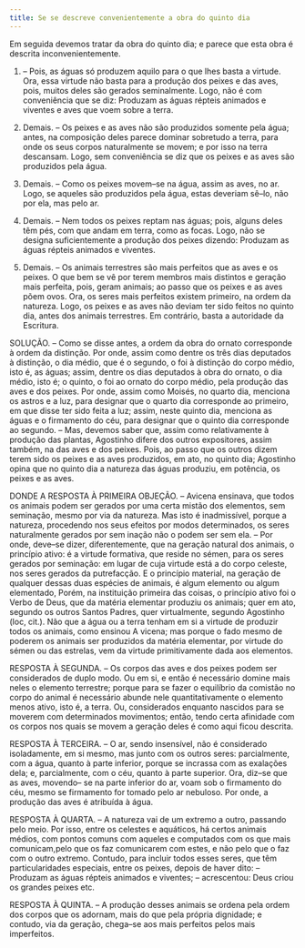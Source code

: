 ```yaml
---
title: Se se descreve convenientemente a obra do quinto dia
---
```


Em seguida devemos tratar da obra do quinto dia; e parece que esta obra é descrita inconvenientemente.  

1. – Pois, as águas só produzem aquilo para o que lhes basta a virtude. Ora, essa virtude não basta para a produção dos peixes e das aves, pois, muitos deles são gerados seminalmente. Logo, não é com conveniência que se diz: Produzam as águas répteis animados e viventes e aves que voem sobre a terra.  

2. Demais. – Os peixes e as aves não são produzidos somente pela água; antes, na composição deles parece dominar sobretudo a terra, para onde os seus corpos naturalmente se movem; e por isso na terra descansam. Logo, sem conveniência se diz que os peixes e as aves são produzidos pela água.  

3. Demais. – Como os peixes movem–se na água, assim as aves, no ar. Logo, se aqueles são produzidos pela água, estas deveriam sê–lo, não por ela, mas pelo ar.  

4. Demais. – Nem todos os peixes reptam nas águas; pois, alguns deles têm pés, com que andam em terra, como as focas. Logo, não se designa suficientemente a produção dos peixes dizendo: Produzam as águas répteis animados e viventes.  

5. Demais. – Os animais terrestres são mais perfeitos que as aves e os peixes. O que bem se vê por terem membros mais distintos e geração mais perfeita, pois, geram animais; ao passo que os peixes e as aves põem ovos. Ora, os seres mais perfeitos existem primeiro, na ordem da natureza. Logo, os peixes e as aves não deviam ter sido feitos no quinto dia, antes dos animais terrestres. Em contrário, basta a autoridade da Escritura.  

SOLUÇÃO. – Como se disse antes, a ordem da obra do ornato corresponde à ordem da distinção. Por onde, assim como dentre os três dias deputados à distinção, o dia médio, que é o segundo, o foi à distinção do corpo médio, isto é, as águas; assim, dentre os dias deputados à obra do ornato, o dia médio, isto é; o quinto, o foi ao ornato do corpo médio, pela produção das aves e dos peixes. Por onde, assim como Moisés, no quarto dia, menciona os astros e a luz, para designar que o quarto dia corresponde ao primeiro, em que disse ter sido feita a luz; assim, neste quinto dia, menciona as águas e o firmamento do céu, para designar que o quinto dia corresponde ao segundo. – Mas, devemos saber que, assim como relativamente à produção das plantas, Agostinho difere dos outros expositores, assim também, na das aves e dos peixes. Pois, ao passo que os outros dizem terem sido os peixes e as aves produzidos, em ato, no quinto dia; Agostinho opina que no quinto dia a natureza das águas produziu, em potência, os peixes e as aves.  

DONDE A RESPOSTA À PRIMEIRA OBJEÇÃO. – Avicena ensinava, que todos os animais podem ser gerados por uma certa mistão dos elementos, sem seminação, mesmo por via da natureza. Mas isto é inadmissível, porque a natureza, procedendo nos seus efeitos por modos determinados, os seres naturalmente gerados por sem inação não o podem ser sem ela. – Por onde, deve–se dizer, diferentemente, que na geração natural dos animais, o princípio ativo: é a virtude formativa, que reside no sémen, para os seres gerados por seminação: em lugar de cuja virtude está a do corpo celeste, nos seres gerados da putrefacção. E o princípio material, na geração de qualquer dessas duas espécies de animais, é algum elemento ou algum elementado, Porém, na instituição primeira das coisas, o princípio ativo foi o Verbo de Deus, que da matéria elementar produziu os animais; quer em ato, segundo os outros Santos Padres, quer virtualmente, segundo Agostinho (loc, cit.). Não que a água ou a terra tenham em si a virtude de produzir todos os animais, como ensinou A vicena; mas porque o fado mesmo de poderem os animais ser produzidos da matéria elementar, por virtude do sémen ou das estrelas, vem da virtude primitivamente dada aos elementos.  

RESPOSTA À SEGUNDA. – Os corpos das aves e dos peixes podem ser considerados de duplo modo. Ou em si, e então é necessário domine mais neles o elemento terrestre; porque para se fazer o equilíbrio da comistão no corpo do animal é necessário abunde nele quantitativamente o elemento menos ativo, isto é, a terra. Ou, considerados enquanto nascidos para se moverem com determinados movimentos; então, tendo certa afinidade com os corpos nos quais se movem a geração deles é como aqui ficou descrita.  

RESPOSTA À TERCEIRA. – O ar, sendo insensível, não é considerado isoladamente, em si mesmo, mas junto com os outros seres: parcialmente, com a água, quanto à parte inferior, porque se incrassa com as exalações dela; e, parcialmente, com o céu, quanto à parte superior. Ora, diz–se que as aves, movendo– se na parte inferior do ar, voam sob o firmamento do céu, mesmo se firmamento for tomado pelo ar nebuloso. Por onde, a produção das aves é atribuída à água.  

RESPOSTA À QUARTA. – A natureza vai de um extremo a outro, passando pelo meio. Por isso, entre os celestes e aquáticos, há certos animais médios, com pontos comuns com aqueles e computados com os que mais comunicam,pelo que os faz comunicarem com estes, e não pelo que o faz com o outro extremo. Contudo, para incluir todos esses seres, que têm particularidades especiais, entre os peixes, depois de haver dito: – Produzam as águas répteis animados e viventes; – acrescentou: Deus criou os grandes peixes etc.  

RESPOSTA À QUINTA. – A produção desses animais se ordena pela ordem dos corpos que os adornam, mais do que pela própria dignidade; e contudo, via da geração, chega–se aos mais perfeitos pelos mais imperfeitos.